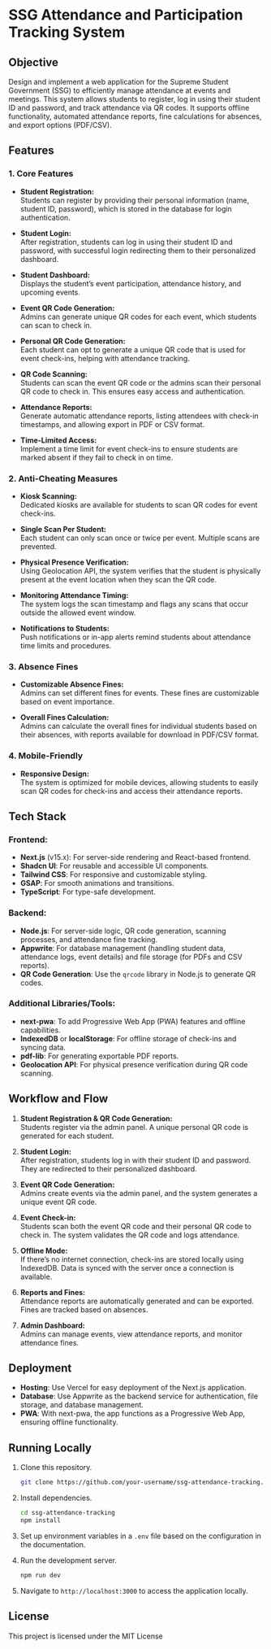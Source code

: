 # SSG Attendance and Participation Tracking System

## Objective
Design and implement a web application for the Supreme Student Government (SSG) to efficiently manage attendance at events and meetings. This system allows students to register, log in using their student ID and password, and track attendance via QR codes. It supports offline functionality, automated attendance reports, fine calculations for absences, and export options (PDF/CSV).

## Features

### 1. Core Features
- **Student Registration:**  
  Students can register by providing their personal information (name, student ID, password), which is stored in the database for login authentication.

- **Student Login:**  
  After registration, students can log in using their student ID and password, with successful login redirecting them to their personalized dashboard.

- **Student Dashboard:**  
  Displays the student’s event participation, attendance history, and upcoming events.

- **Event QR Code Generation:**  
  Admins can generate unique QR codes for each event, which students can scan to check in.

- **Personal QR Code Generation:**  
  Each student can opt to generate a unique QR code that is used for event check-ins, helping with attendance tracking.

- **QR Code Scanning:**  
  Students can scan the event QR code or the admins scan their personal QR code to check in. This ensures easy access and authentication.

- **Attendance Reports:**  
  Generate automatic attendance reports, listing attendees with check-in timestamps, and allowing export in PDF or CSV format.

- **Time-Limited Access:**  
  Implement a time limit for event check-ins to ensure students are marked absent if they fail to check in on time.

### 2. Anti-Cheating Measures
- **Kiosk Scanning:**  
  Dedicated kiosks are available for students to scan QR codes for event check-ins.

- **Single Scan Per Student:**  
  Each student can only scan once or twice per event. Multiple scans are prevented.

- **Physical Presence Verification:**  
  Using Geolocation API, the system verifies that the student is physically present at the event location when they scan the QR code.

- **Monitoring Attendance Timing:**  
  The system logs the scan timestamp and flags any scans that occur outside the allowed event window.

- **Notifications to Students:**  
  Push notifications or in-app alerts remind students about attendance time limits and procedures.

### 3. Absence Fines
- **Customizable Absence Fines:**  
  Admins can set different fines for events. These fines are customizable based on event importance.

- **Overall Fines Calculation:**  
  Admins can calculate the overall fines for individual students based on their absences, with reports available for download in PDF/CSV format.

### 4. Mobile-Friendly
- **Responsive Design:**  
  The system is optimized for mobile devices, allowing students to easily scan QR codes for check-ins and access their attendance reports.

## Tech Stack

### Frontend:
- **Next.js** (v15.x): For server-side rendering and React-based frontend.
- **Shadcn UI**: For reusable and accessible UI components.
- **Tailwind CSS**: For responsive and customizable styling.
- **GSAP**: For smooth animations and transitions.
- **TypeScript**: For type-safe development.

### Backend:
- **Node.js**: For server-side logic, QR code generation, scanning processes, and attendance fine tracking.
- **Appwrite**: For database management (handling student data, attendance logs, event details) and file storage (for PDFs and CSV reports).
- **QR Code Generation**: Use the `qrcode` library in Node.js to generate QR codes.

### Additional Libraries/Tools:
- **next-pwa**: To add Progressive Web App (PWA) features and offline capabilities.
- **IndexedDB** or **localStorage**: For offline storage of check-ins and syncing data.
- **pdf-lib**: For generating exportable PDF reports.
- **Geolocation API**: For physical presence verification during QR code scanning.

## Workflow and Flow

1. **Student Registration & QR Code Generation:**  
   Students register via the admin panel. A unique personal QR code is generated for each student.

2. **Student Login:**  
   After registration, students log in with their student ID and password. They are redirected to their personalized dashboard.

3. **Event QR Code Generation:**  
   Admins create events via the admin panel, and the system generates a unique event QR code.

4. **Event Check-in:**  
   Students scan both the event QR code and their personal QR code to check in. The system validates the QR code and logs attendance.

5. **Offline Mode:**  
   If there’s no internet connection, check-ins are stored locally using IndexedDB. Data is synced with the server once a connection is available.

6. **Reports and Fines:**  
   Attendance reports are automatically generated and can be exported. Fines are tracked based on absences.

7. **Admin Dashboard:**  
   Admins can manage events, view attendance reports, and monitor attendance fines.

## Deployment

- **Hosting**: Use Vercel for easy deployment of the Next.js application.
- **Database**: Use Appwrite as the backend service for authentication, file storage, and database management.
- **PWA**: With next-pwa, the app functions as a Progressive Web App, ensuring offline functionality.

## Running Locally

1. Clone this repository.
   ```bash
   git clone https://github.com/your-username/ssg-attendance-tracking.git
   ```

2. Install dependencies.
   ```bash
   cd ssg-attendance-tracking
   npm install
   ```

3. Set up environment variables in a `.env` file based on the configuration in the documentation.

4. Run the development server.
   ```bash
   npm run dev
   ```

5. Navigate to `http://localhost:3000` to access the application locally.

## License
This project is licensed under the MIT License